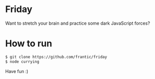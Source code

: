 # Friday

Want to stretch your brain and practice some dark JavaScript forces?

# How to run

```bash
$ git clone https://github.com/frantic/friday
$ node currying
```

Have fun :)
